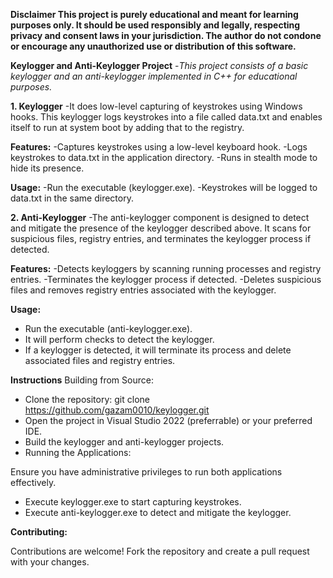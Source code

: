 **Disclaimer
This project is purely educational and meant for learning purposes only. It should be used responsibly and legally, respecting privacy and consent laws in your jurisdiction. The author do not condone or encourage any unauthorized use or distribution of this software.**


**Keylogger and Anti-Keylogger Project**
-_This project consists of a basic keylogger and an anti-keylogger implemented in C++ for educational purposes._

**1. Keylogger**
-It does low-level capturing of keystrokes using Windows hooks. This keylogger logs keystrokes into a file called data.txt and enables itself to run at system boot by adding that to the registry.

**Features:**
-Captures keystrokes using a low-level keyboard hook.
-Logs keystrokes to data.txt in the application directory.
-Runs in stealth mode to hide its presence.

**Usage:**
-Run the executable (keylogger.exe).
-Keystrokes will be logged to data.txt in the same directory.

**2. Anti-Keylogger**
-The anti-keylogger component is designed to detect and mitigate the presence of the keylogger described above. It scans for suspicious files, registry entries, and terminates the keylogger process if detected.

**Features:**
-Detects keyloggers by scanning running processes and registry entries.
-Terminates the keylogger process if detected.
-Deletes suspicious files and removes registry entries associated with the keylogger.

**Usage:**
- Run the executable (anti-keylogger.exe).
- It will perform checks to detect the keylogger.
- If a keylogger is detected, it will terminate its process and delete associated files and registry entries.



**Instructions**
Building from Source:

- Clone the repository: git clone https://github.com/gazam0010/keylogger.git
- Open the project in Visual Studio 2022 (preferrable) or your preferred IDE.
- Build the keylogger and anti-keylogger projects.
- Running the Applications:

Ensure you have administrative privileges to run both applications effectively.
- Execute keylogger.exe to start capturing keystrokes.
- Execute anti-keylogger.exe to detect and mitigate the keylogger.
  
**Contributing:**

Contributions are welcome! Fork the repository and create a pull request with your changes.
